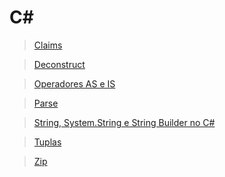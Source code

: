 # C#

> [Claims](https://github.com/marcelobarbieri/c-sharp/tree/main/claims)

> [Deconstruct](https://github.com/marcelobarbieri/c-sharp/tree/main/deconstruct)

> [Operadores AS e IS](https://github.com/marcelobarbieri/c-sharp/tree/main/operators-as-is)

> [Parse](https://github.com/marcelobarbieri/c-sharp/tree/main/parse)

> [String, System.String e String Builder no C#](https://github.com/marcelobarbieri/c-sharp/tree/main/string)

> [Tuplas](https://github.com/marcelobarbieri/c-sharp/tree/main/tuplas)

> [Zip](https://github.com/marcelobarbieri/c-sharp/tree/main/zip)
